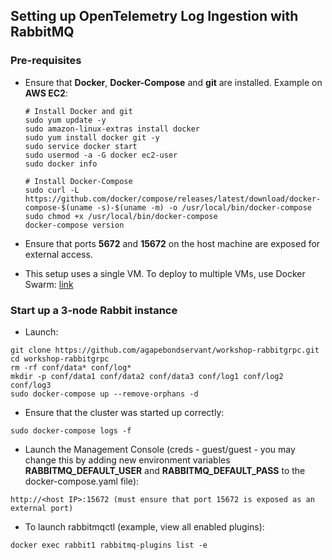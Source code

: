 ## Setting up OpenTelemetry Log Ingestion with RabbitMQ

### Pre-requisites
* Ensure that **Docker**, **Docker-Compose** and **git** are installed.
  Example on **AWS EC2**:

  ```
  # Install Docker and git
  sudo yum update -y 
  sudo amazon-linux-extras install docker 
  sudo yum install docker git -y
  sudo service docker start 
  sudo usermod -a -G docker ec2-user
  sudo docker info
  ```

  ```
  # Install Docker-Compose
  sudo curl -L https://github.com/docker/compose/releases/latest/download/docker-compose-$(uname -s)-$(uname -m) -o /usr/local/bin/docker-compose
  sudo chmod +x /usr/local/bin/docker-compose
  docker-compose version
  ```
* Ensure that ports **5672** and **15672** on the host machine are exposed for external access.
* This setup uses a single VM. To deploy to multiple VMs, use Docker Swarm: <a href="https://docs.docker.com/engine/swarm/stack-deploy/" target="_blank">link</a>

### Start up a 3-node Rabbit instance
* Launch:
```
git clone https://github.com/agapebondservant/workshop-rabbitgrpc.git
cd workshop-rabbitgrpc
rm -rf conf/data* conf/log*
mkdir -p conf/data1 conf/data2 conf/data3 conf/log1 conf/log2 conf/log3
sudo docker-compose up --remove-orphans -d
```

* Ensure that the cluster was started up correctly:
```
sudo docker-compose logs -f
```

* Launch the Management Console (creds - guest/guest - you may change this by adding new environment variables **RABBITMQ_DEFAULT_USER** and **RABBITMQ_DEFAULT_PASS** to the docker-compose.yaml file):
```
http://<host IP>:15672 (must ensure that port 15672 is exposed as an external port)
```

* To launch rabbitmqctl (example, view all enabled plugins):
```
docker exec rabbit1 rabbitmq-plugins list -e
```
